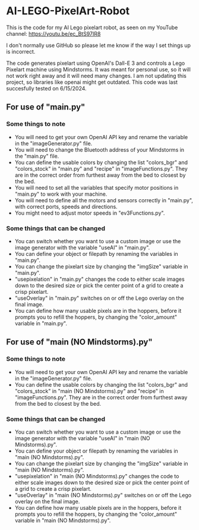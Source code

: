 # AI-LEGO-PixelArt-Robot

This is the code for my AI Lego pixelart robot, as seen on my YouTube channel:
https://youtu.be/ec_BtS97IR8

I don't normally use GitHub so please let me know if the way I set things up is incorrect.

The code generates pixelart using OpenAI's Dall-E 3 and controls a Lego Pixelart machine using Mindstorms.
It was meant for personal use, so it will not work right away and it will need many changes.
I am not updating this project, so libraries like openai might get outdated.
This code was last succesfully tested on 6/15/2024.


## For use of "main.py"

### Some things to note
- You will need to get your own OpenAI API key and rename the variable in the "imageGenerator.py" file.
- You will need to change the Bluetooth address of your Mindstorms in the "main.py" file.
- You can define the usable colors by changing the list "colors_bgr" and "colors_stock" in "main.py" and "recipe" in "imageFunctions.py". They are in the correct order from furthest away from the bed to closest by the bed.
- You will need to set all the variables that specify motor positions in "main.py" to work with your machine.
- You will need to define all the motors and sensors correctly in "main.py", with correct ports, speeds and directions.
- You might need to adjust motor speeds in "ev3Functions.py".

### Some things that can be changed
- You can switch whether you want to use a custom image or use the image generator with the variable "useAI" in "main.py".
- You can define your object or filepath by renaming the variables in "main.py".
- You can change the pixelart size by changing the "imgSize" variable in "main.py".
- "usepixelation" in "main.py" changes the code to either scale images down to the desired size or pick the center point of a grid to create a crisp pixelart.
- "useOverlay" in "main.py" switches on or off the Lego overlay on the final image.
- You can define how many usable pixels are in the hoppers, before it prompts you to refill the hoppers, by changing the "color_amount" variable in "main.py".


## For use of "main (NO Mindstorms).py"

### Some things to note
- You will need to get your own OpenAI API key and rename the variable in the "imageGenerator.py" file.
- You can define the usable colors by changing the list "colors_bgr" and "colors_stock" in "main (NO Mindstorms).py" and "recipe" in "imageFunctions.py". They are in the correct order from furthest away from the bed to closest by the bed.

### Some things that can be changed
- You can switch whether you want to use a custom image or use the image generator with the variable "useAI" in "main (NO Mindstorms).py".
- You can define your object or filepath by renaming the variables in "main (NO Mindstorms).py".
- You can change the pixelart size by changing the "imgSize" variable in "main (NO Mindstorms).py".
- "usepixelation" in "main (NO Mindstorms).py" changes the code to either scale images down to the desired size or pick the center point of a grid to create a crisp pixelart.
- "useOverlay" in "main (NO Mindstorms).py" switches on or off the Lego overlay on the final image.
- You can define how many usable pixels are in the hoppers, before it prompts you to refill the hoppers, by changing the "color_amount" variable in "main (NO Mindstorms).py".
